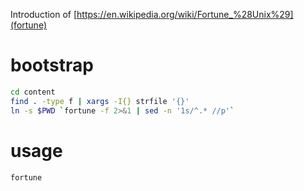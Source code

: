 Introduction of [https://en.wikipedia.org/wiki/Fortune_%28Unix%29](fortune)

# bootstrap

```bash
cd content
find . -type f | xargs -I{} strfile '{}'
ln -s $PWD `fortune -f 2>&1 | sed -n '1s/^.* //p'`
```

# usage

```bash
fortune
```
